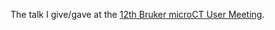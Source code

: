 The talk I give/gave at the [12th Bruker microCT User Meeting](http://www.bruker-microct.com/company/usersmeeting2017.htm).